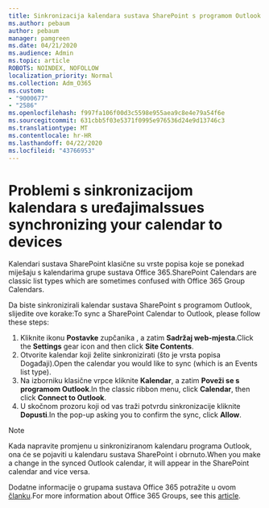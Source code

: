 ```yaml
---
title: Sinkronizacija kalendara sustava SharePoint s programom Outlook
ms.author: pebaum
author: pebaum
manager: pamgreen
ms.date: 04/21/2020
ms.audience: Admin
ms.topic: article
ROBOTS: NOINDEX, NOFOLLOW
localization_priority: Normal
ms.collection: Adm_O365
ms.custom:
- "9000677"
- "2586"
ms.openlocfilehash: f997fa106f00d3c5598e955aea9c8e4e79a54f6e
ms.sourcegitcommit: 631cbb5f03e5371f0995e976536d24e9d13746c3
ms.translationtype: MT
ms.contentlocale: hr-HR
ms.lasthandoff: 04/22/2020
ms.locfileid: "43766953"
---
```

# <a name="issues-synchronizing-your-calendar-to-devices"></a><span data-ttu-id="37fd7-102">Problemi s sinkronizacijom kalendara s uređajima</span><span class="sxs-lookup"><span data-stu-id="37fd7-102">Issues synchronizing your calendar to devices</span></span>

<span data-ttu-id="37fd7-103">Kalendari sustava SharePoint klasične su vrste popisa koje se ponekad miješaju s kalendarima grupe sustava Office 365.</span><span class="sxs-lookup"><span data-stu-id="37fd7-103">SharePoint Calendars are classic list types which are sometimes confused with Office 365 Group Calendars.</span></span>

<span data-ttu-id="37fd7-104">Da biste sinkronizirali kalendar sustava SharePoint s programom Outlook, slijedite ove korake:</span><span class="sxs-lookup"><span data-stu-id="37fd7-104">To sync a SharePoint Calendar to Outlook, please follow these steps:</span></span>

1. <span data-ttu-id="37fd7-105">Kliknite ikonu **Postavke** zupčanika , a zatim **Sadržaj web-mjesta**.</span><span class="sxs-lookup"><span data-stu-id="37fd7-105">Click the **Settings** gear icon and then click **Site Contents**.</span></span>
2. <span data-ttu-id="37fd7-106">Otvorite kalendar koji želite sinkronizirati (što je vrsta popisa Događaji).</span><span class="sxs-lookup"><span data-stu-id="37fd7-106">Open the calendar you would like to sync (which is an Events list type).</span></span>
3. <span data-ttu-id="37fd7-107">Na izborniku klasične vrpce kliknite **Kalendar**, a zatim **Poveži se s programom Outlook**.</span><span class="sxs-lookup"><span data-stu-id="37fd7-107">In the classic ribbon menu, click **Calendar**, then click **Connect to Outlook**.</span></span>
4. <span data-ttu-id="37fd7-108">U skočnom prozoru koji od vas traži potvrdu sinkronizacije kliknite **Dopusti**.</span><span class="sxs-lookup"><span data-stu-id="37fd7-108">In the pop-up asking you to confirm the sync, click **Allow**.</span></span>

>[!Note]
> <span data-ttu-id="37fd7-109">Kada napravite promjenu u sinkroniziranom kalendaru programa Outlook, ona će se pojaviti u kalendaru sustava SharePoint i obrnuto.</span><span class="sxs-lookup"><span data-stu-id="37fd7-109">When you make a change in the synced Outlook calendar, it will appear in the SharePoint calendar and vice versa.</span></span>

<span data-ttu-id="37fd7-110">Dodatne informacije o grupama sustava Office 365 potražite u ovom [članku](https://support.office.com/article/Learn-about-Office-365-groups-b565caa1-5c40-40ef-9915-60fdb2d97fa2).</span><span class="sxs-lookup"><span data-stu-id="37fd7-110">For more information about Office 365 Groups, see this [article](https://support.office.com/article/Learn-about-Office-365-groups-b565caa1-5c40-40ef-9915-60fdb2d97fa2).</span></span>
